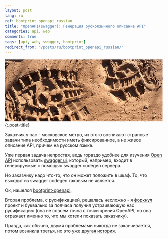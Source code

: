 ```yaml
---
layout: post
lang: ru
ref: bootprint_openapi_russian
title: "OpenAPI(swagger): Генерация рускоязычного описание API"
categories: api, web
comments: true
tags: [api, web, swagger, bootprint]
redirect_from: "/posts/ru/bootprint_openapi_russian/"
---
```


![](/images/bootprint.png){:.post-title}

Заказчик у нас - московское метро, из этого возникают странные задачи типа необходимости
иметь фиксированное, а не живое описание API, причем на русском языке.

Уже первая задача непростая, ведь гораздо удобнее для изучения [Open API](http://swagger.io/)
использовать [swagger ui](http://swagger.io/swagger-ui/), который, например, входит
в генерируемые с помощью swagger codegen сервера.

Но заказчику надо что-то, что он может положить в шкаф.
То, что выходит из swagger codegen таковым не является.

Ок, нашелся [bootprint-openapi](https://github.com/bootprint/bootprint-openapi).

Вторая проблема, с русификацией, решалась несложно - я [форкнул](https://github.com/masterandrey/bootprint-openapi)
проект и буквально за полчаса получил устраивающую нас русификацию (она не совсем точна с
точки зрения OpenAPI, но она отражает именно то, что мы хотели показать заказчику).

Правда, как обычно, двумя проблемами никогда не заканчивается, потом возникла третья,
но это уже [другая история](/ru/athena_web_page_to_pdf/).
